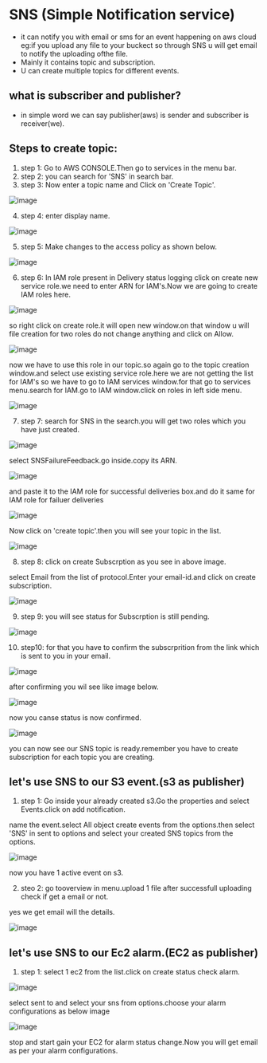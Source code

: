 # **SNS (Simple Notification service)**

- it can notify you with email or sms for an event happening on aws cloud
 eg:if you upload any file to your buckect so through SNS u will get email to notify the uploading ofthe file.
- Mainly it contains topic and subscription.
- U can create multiple topics for different events.

## what is subscriber and publisher?
- in simple word we can say publisher(aws) is sender and subscriber is receiver(we).
 
## Steps to create topic:

1. step 1: Go to AWS CONSOLE.Then go to services in the menu bar.
2. step 2: you can search for 'SNS' in search bar.
3. step 3: Now enter a topic name and Click on 'Create Topic'.

![image](https://user-images.githubusercontent.com/63588827/81055459-53eec280-8ee6-11ea-9c0f-e4c17ae6c822.png)


4. step 4: enter display name.

![image](https://user-images.githubusercontent.com/63588827/81056079-8a790d00-8ee7-11ea-8194-24e52cfc608c.png)


5. step 5: Make changes to the access policy as shown below.


![image](https://user-images.githubusercontent.com/63588827/81056318-fa879300-8ee7-11ea-9b1a-f7d5f419001a.png)


6. step 6: In IAM role present in Delivery status logging click on create new service role.we need to enter ARN for IAM's.Now we are going to create IAM roles here.

![image](https://user-images.githubusercontent.com/63588827/81057222-a087cd00-8ee9-11ea-926d-13d1036b344f.png)


so right click on create role.it will open new window.on that window u will file creation for two roles do not change anything and click on Allow.


![image](https://user-images.githubusercontent.com/63588827/81057400-f3fa1b00-8ee9-11ea-91c3-3474b73ba0f9.png)


now we have to use this role in our topic.so again go to the topic creation window.and select use existing service role.here  we are not getting the list for IAM's so we have to go to IAM services window.for that go to services menu.search for IAM.go to IAM window.click on roles in left side menu.


![image](https://user-images.githubusercontent.com/63588827/81056903-0aec3d80-8ee9-11ea-8ecc-49df1df420b1.png)


7. step 7: search for SNS in the search.you will get two roles which you have just created.


![image](https://user-images.githubusercontent.com/63588827/81057738-a29e5b80-8eea-11ea-952c-3ff81f33aab4.png)


select SNSFailureFeedback.go inside.copy its ARN.


![image](https://user-images.githubusercontent.com/63588827/81057875-e729f700-8eea-11ea-8dbc-d88885e1a33b.png)


and paste it to the IAM role for successful deliveries box.and do it same for IAM role for failuer deliveries


![image](https://user-images.githubusercontent.com/63588827/81058216-96ff6480-8eeb-11ea-93c6-1cd959eb4b1a.png)


Now click on 'create topic'.then you will see your topic in the list.


![image](https://user-images.githubusercontent.com/63588827/81058323-d4fc8880-8eeb-11ea-870d-2a85ab79f996.png)


8. step 8: click on create Subscrption as you see in above image.

select Email from the list of protocol.Enter your email-id.and click on create subscription.


![image](https://user-images.githubusercontent.com/63588827/81058499-30c71180-8eec-11ea-9ca0-3b9038c96f5f.png)


9. step 9: you will see status for Subscrption is still pending.


![image](https://user-images.githubusercontent.com/63588827/81058672-87cce680-8eec-11ea-9a38-4dd568fb46e2.png)


10. step10: for that you have to confirm the subscrprition from the link which is sent to you in your email.


![image](https://user-images.githubusercontent.com/63588827/81058889-0033a780-8eed-11ea-8b31-8afbb5da2142.png)


after confirming you wil see like image below.


![image](https://user-images.githubusercontent.com/63588827/81058973-2bb69200-8eed-11ea-81b5-9a24febb1cdc.png)


now you canse status is now confirmed.


![image](https://user-images.githubusercontent.com/63588827/81059052-51dc3200-8eed-11ea-81c6-0217872bb8b4.png)


you can now see our SNS topic is ready.remember you have to create subscription for each topic you are creating.


## let's use SNS to our S3 event.(s3 as publisher)


1. step 1: Go inside your already created s3.Go the properties and select Events.click on add notification.


name the event.select All object create events from the options.then select 'SNS' in sent to options and select your created SNS topics from the options.


![image](https://user-images.githubusercontent.com/63588827/81060068-599cd600-8eef-11ea-898f-6fdccbf74d64.png)


now you have 1 active event on s3.

2. steo 2: go tooverview in menu.upload 1 file after successfull uploading check if get a email or not.


yes we get email will the details.


![image](https://user-images.githubusercontent.com/63588827/81061064-4e4aaa00-8ef1-11ea-9d24-b8bd09b410e0.png)



## let's use SNS to our Ec2 alarm.(EC2 as publisher)

1. step 1: select 1 ec2 from the list.click on create status check alarm.


![image](https://user-images.githubusercontent.com/63588827/81062014-ebf2a900-8ef2-11ea-9858-8586b0bfc338.png)


select sent to and select your sns from options.choose your alarm configurations as below image


![image](https://user-images.githubusercontent.com/63588827/81061898-c8c7f980-8ef2-11ea-8741-007de994e6aa.png)


stop and start gain your EC2 for alarm status change.Now you will get email as per your alarm configurations.
